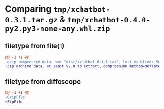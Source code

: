 # Comparing `tmp/xchatbot-0.3.1.tar.gz` & `tmp/xchatbot-0.4.0-py2.py3-none-any.whl.zip`

## filetype from file(1)

```diff
@@ -1 +1 @@
-gzip compressed data, was "dist/xchatbot-0.3.1.tar", last modified: Sun Apr 26 13:56:13 2020, max compression
+Zip archive data, at least v2.0 to extract, compression method=deflate
```

## filetype from diffoscope

```diff
@@ -1 +1 @@
-GzipFile
+ZipFile
```

